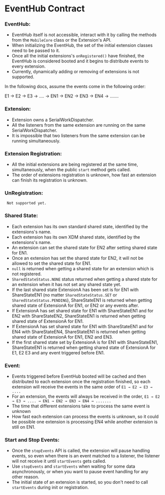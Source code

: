 # EventHub Contract

### EventHub:
- EventHub itself is not accessible, interact with it by calling the methods from the `MobileCore` class or the Extension's API.
- When initializing the EventHub, the set of the initial extension classes need to be passed to it.
- Once all the initial extensions's `onRegistered()` have finished, the EventHub is considered booted and it begins to distribute events to every extension.
- Currently, dynamically adding or removing of extensions is not supported.

In the following docs, assume the events come in the following order:

E1 → E2 → E3 → .... → EN1 → EN2 → EN3 → EN4 → .......

### Extension:

- Extension owns a SerialWorkDispatcher.
- All the listeners from the same extension are running on the same SerialWorkDispatcher.
- It is impossible that two listeners from the same extension can be running simultaneously.

### Extension Registration:

- All the initial extensions are being registered at the same time, simultaneously, when the public `start` method gets called.
- The order of extensions registration is unknown, how fast an extension can finish its registration is unknown.

### UnRegistration:

     Not supported yet.

### Shared State:

- Each extension has its own standard shared state, identified by the extensions's name.
- Each extension has its own XDM shared state, identified by the extensions's name.
- An extension can set the shared state for EN2 after setting shared state for EN1.
- Once an extension has set the shared state for EN2, it will not be allowed to set the shared state for EN1.
- `null` is returned when getting a shared state for an extension which is not registered.
- `SharedStateStatus.NONE` status returned when getting a shared state for an extension when it has not set any shared state yet.
- If the last shared state ExtensionA has been set is for EN1 with ShareStateEN1 (no matter `SharedStateStatus.SET` or `SharedStateStatus.PENDING`), ShareStateEN1 is returned when getting shared state of ExtensionA for EN1, or EN2 or any events after.
- If ExtensionA has set shared state for EN1 with ShareStateEN1 and for EN2 with ShareStateEN2, ShareStateEN1 is returned when getting shared state  of ExtensionA for EN1.
- If ExtensionA has set shared state for EN1 with ShareStateEN1 and for EN4 with ShareStateEN4, ShareStateEN1 is returned when getting shared state  of ExtensionA for EN1, EN2 and EN3.
- If the first shared state set by ExtensionA is for EN1 with ShareStateEN1, ShareStateEN1 is returned when getting shared state of ExtensionA for E1, E2 E3 and any event triggered before EN1.


### Event:

- Events triggered before EventHub booted will be cached and then distributed to each extension once the registration finished, so each extension will receive the events in the same order of `E1 → E2 → E3 → ....`
- For an extension, the events will always be received in the order, `E1 → E2 → E3 → .... → EN1 → EN2 → EN3 → EN4 → .......`
- The time that different extensions take to process the same event is unknown
- How fast each extension can process the events is unknown, so it could be possible one extension is processing EN4 while another extension is still on EN1.

### Start and Stop Events:

- Once the `stopEvents` API is called, the extension will pause handling events, so even when there is an event matched to a listener, the listener will not receive it until `startEvents` gets called.
- Use `stopEvents` and `startEvents` when waiting for some data asynchronously, or when you want to pause event handling for any other reason.
- The initial state of an extension is started, so you don't need to call `startEvents`  during init or registration.
